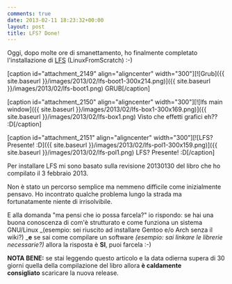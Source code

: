 ```yaml
---
comments: true
date: 2013-02-11 18:23:32+00:00
layout: post
title: LFS? Done!
---
```


Oggi, dopo molte ore di smanettamento, ho finalmente completato l'installazione di [LFS](http://linuxfromscratch.org/) (LinuxFromScratch) :-)

[caption id="attachment_2149" align="aligncenter" width="300"][![Grub]({{ site.baseurl }}/images/2013/02/lfs-boot1-300x214.png)]({{ site.baseurl }}/images/2013/02/lfs-boot1.png) GRUB[/caption]

[caption id="attachment_2150" align="aligncenter" width="300"][![lfs main window]({{ site.baseurl }}/images/2013/02/lfs-box1-300x169.png)]({{ site.baseurl }}/images/2013/02/lfs-box1.png) Visto che effetti grafici eh?? :D[/caption]

[caption id="attachment_2151" align="aligncenter" width="300"][![LFS? Presente! :D]({{ site.baseurl }}/images/2013/02/lfs-pol1-300x159.png)]({{ site.baseurl }}/images/2013/02/lfs-pol1.png) LFS? Presente! :D[/caption]

<!-- more -->

Per installare LFS mi sono basato sulla revisione 20130130 del libro che ho compilato il 3 febbraio 2013.

Non è stato un percorso semplice ma nemmeno difficile come inizialmente pensavo. Ho incontrato qualche problema lungo la strada ma fortunatamente niente di irrisolvibile.

E alla domanda "ma pensi che io possa farcela?" io rispondo: se hai una buona conoscenza di com'è strutturato e come funziona un sistema GNU/Linux _(esempio: sei riuscito ad installare Gentoo e/o Arch senza il wiki?) _**e** se sai come compilare un software _(esempio: sai linkare le librerie necessarie?)_ allora la risposta è **SI**, puoi farcela :-)

**NOTA BENE:** se stai leggendo questo articolo e la data odierna supera di 30 giorni quella della compilazione del libro allora **è caldamente consigliato** scaricare la nuova release.
